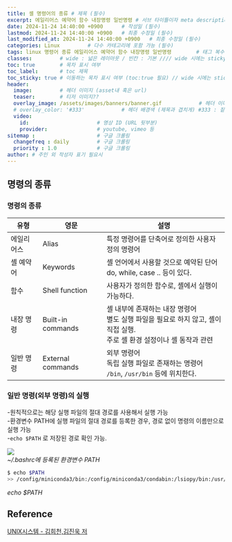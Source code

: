 ```yaml
---
title: 셸 명령어의 종류 # 제목 (필수)
excerpt: 에일리어스 예약어 함수 내장명령 일반명령 # 서브 타이틀이자 meta description (필수)
date: 2024-11-24 14:40:00 +0900      # 작성일 (필수)
lastmod: 2024-11-24 14:40:00 +0900   # 최종 수정일 (필수)
last_modified_at: 2024-11-24 14:40:00 +0900   # 최종 수정일 (필수)
categories: Linux         # 다수 카테고리에 포함 가능 (필수)
tags: linux 명령어 종류 에일리어스 예약어 함수 내장명령 일반명령        # 태그 복수개 가능 (필수)
classes:         # wide : 넓은 레이아웃 / 빈칸 : 기본 //// wide 시에는 sticky toc 불가
toc: true        # 목차 표시 여부
toc_label:       # toc 제목
toc_sticky: true # 이동하는 목차 표시 여부 (toc:true 필요) // wide 시에는 sticky toc 불가
header: 
  image:         # 헤더 이미지 (asset내 혹은 url)
  teaser:        # 티저 이미지??
  overlay_image: /assets/images/banners/banner.gif            # 헤더 이미지 (제목과 겹치게)
  # overlay_color: '#333'            # 헤더 배경색 (제목과 겹치게) #333 : 짙은 회색 (필수)
  video:
    id:                      # 영상 ID (URL 뒷부분)
    provider:                # youtube, vimeo 등
sitemap :                    # 구글 크롤링
  changefreq : daily         # 구글 크롤링
  priority : 1.0             # 구글 크롤링
author: # 주인 외 작성자 표기 필요시
---
```

<!--postNo: 20241124_005-->

## 명령의 종류  

### 명령의 종류  

|유형|영문|설명|
|---|---|---|
|에일리어스|Alias|특정 명령어를 단축어로 정의한 사용자 정의 명령어|
|셸 예약어|Keywords|셸 언어에서 사용할 것으로 예약된 단어<br>do, while, case .. 등이 있다.|
|함수|Shell function|사용자가 정의한 함수로, 셸에서 실행이 가능하다.|
|내장 명령|Built-in commands|셸 내부에 존재하는 내장 명령어<br>별도 실행 파일을 필요로 하지 않고, 셸이 직접 실행.<br>주로 셸 환경 설정이나 셸 동작과 관련|
|일반 명령|External commands|외부 명령어<br>독립 실행 파일로 존재하는 명령어<br>`/bin`, `/usr/bin` 등에 위치한다.|


### 일반 명령(외부 명령)의 실행  

-원칙적으로는 해당 실행 파일의 절대 경로를 사용해서 실행 가능  
-환경변수 PATH에 실행 파일의 절대 경로를 등록한 경우, 경로 없이 명령의 이름만으로 실행 가능  
-`echo $PATH` 로 저장된 경로 확인 가능.  

![](/assetc/images/20241124_005_001.png)  
<i>~/.bashrc에 등록된 환경변수 PATH</i>

```bash
$ echo $PATH
>> /config/miniconda3/bin:/config/miniconda3/condabin:/lsiopy/bin:/usr/local/sbin:/usr/local/bin:/usr/sbin:/usr/bin:/sbin:/bin
```
<i>echo $PATH</i>

## Reference  

[UNIX시스템 - 김희천,김진욱 저 ](https://search.shopping.naver.com/book/catalog/41474371650)  

